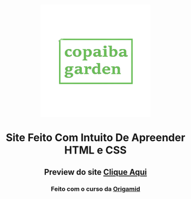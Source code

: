 <p align="center"><img align="center" src="img/image-removebg-preview.png" alt="copaiba garden"></p>
<h1 align="center">Site Feito Com Intuito De Apreender HTML e CSS</h2>
<h2 align="center">Preview do site <a href="https://p1nksquid.github.io/CopaibaGarden/">Clique Aqui</a></h2>
<h3 align="center">Feito com o curso da <a href="https://www.origamid.com/">Origamid</a></h3>

